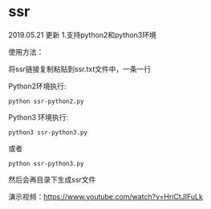# ssr

2019.05.21 更新
1.支持python2和python3环境

使用方法：

将ssr链接复制粘贴到ssr.txt文件中，一条一行

Python2环境执行:

```
python ssr-python2.py
```

Python3 环境执行:

```
python3 ssr-python3.py
```

或者

```
python ssr-python3.py
```

然后会再目录下生成ssr文件

演示视频：https://www.youtube.com/watch?v=HriCtJIFuLk
